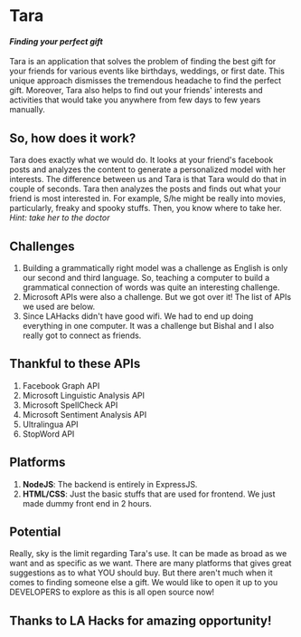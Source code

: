 # Tara 
#### *Finding your perfect gift*
Tara is an application that solves the problem of finding the best gift for your friends for various events like birthdays, weddings, or first date. This unique approach dismisses the tremendous headache to find the perfect gift. Moreover, Tara also helps to find out your friends' interests and activities that would take you anywhere from few days to few years manually. 

## So, how does it work?
Tara does exactly what we would do. It looks at your friend's facebook posts and analyzes the content to generate a personalized model with her interests. The difference between us and Tara is that Tara would do that in couple of seconds. Tara then analyzes the posts and finds out what your friend is most interested in. For example, S/he might be really into movies, particularly, freaky and spooky stuffs. Then, you know where to take her. *Hint: take her to the doctor*

## Challenges
1. Building a grammatically right model was a challenge as English is only our second and third language. So, teaching a computer to build a grammatical connection of words was quite an interesting challenge. 
2. Microsoft APIs were also a challenge. But we got over it! The list of APIs we used are below.
3. Since LAHacks didn't have good wifi. We had to end up doing everything in one computer. It was a challenge but Bishal and I also really got to connect as friends.

## Thankful to these APIs
1. Facebook Graph API
2. Microsoft Linguistic Analysis API
2. Microsoft SpellCheck API
3. Microsoft Sentiment Analysis API
4. Ultralingua API
5. StopWord API

## Platforms
1. **NodeJS**: The backend is entirely in ExpressJS. 
2. **HTML/CSS**: Just the basic stuffs that are used for frontend. We just made dummy front end in 2 hours.

## Potential
Really, sky is the limit regarding Tara's use. It can be made as broad as we want and as specific as we want. There are many platforms that gives great suggestions as to what YOU should buy. But there aren't much when it comes to finding someone else a gift. We would like to open it up to you DEVELOPERS to explore as this is all open source now!

## Thanks to LA Hacks for amazing opportunity!


